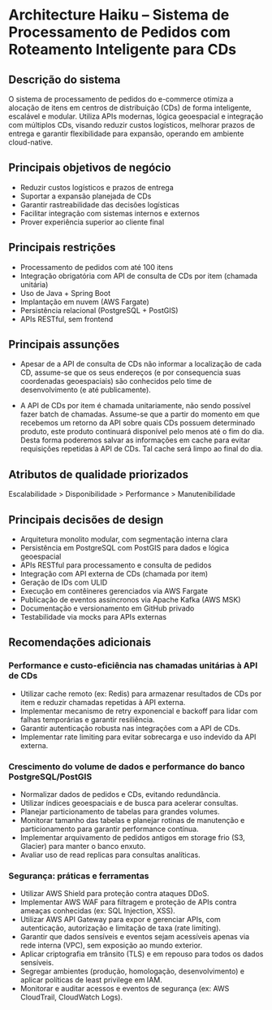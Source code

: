# Architecture Haiku – Sistema de Processamento de Pedidos com Roteamento Inteligente para CDs

## Descrição do sistema

O sistema de processamento de pedidos do e-commerce otimiza a alocação de itens em centros de distribuição (CDs) de forma inteligente, escalável e modular. Utiliza APIs modernas, lógica geoespacial e integração com múltiplos CDs, visando reduzir custos logísticos, melhorar prazos de entrega e garantir flexibilidade para expansão, operando em ambiente cloud-native.

## Principais objetivos de negócio

- Reduzir custos logísticos e prazos de entrega
- Suportar a expansão planejada de CDs
- Garantir rastreabilidade das decisões logísticas
- Facilitar integração com sistemas internos e externos
- Prover experiência superior ao cliente final

## Principais restrições

- Processamento de pedidos com até 100 itens
- Integração obrigatória com API de consulta de CDs por item (chamada unitária)
- Uso de Java + Spring Boot
- Implantação em nuvem (AWS Fargate)
- Persistência relacional (PostgreSQL + PostGIS)
- APIs RESTful, sem frontend

## Principais assunções

- Apesar de a API de consulta de CDs não informar a localização de cada CD, assume-se que os seus endereços (e por consequencia suas coordenadas geoespaciais) são conhecidos pelo time de desenvolvimento (e até publicamente).

- A API de CDs por item é chamada unitariamente, não sendo possível fazer batch de chamadas. Assume-se que a partir do momento em que recebemos um retorno da API sobre quais CDs possuem determinado produto, este produto continuará disponível pelo menos até o fim do dia. Desta forma poderemos salvar as informações em cache para evitar requisições repetidas à API de CDs. Tal cache será limpo ao final do dia.

## Atributos de qualidade priorizados

Escalabilidade > Disponibilidade > Performance > Manutenibilidade

## Principais decisões de design

- Arquitetura monolito modular, com segmentação interna clara
- Persistência em PostgreSQL com PostGIS para dados e lógica geoespacial
- APIs RESTful para processamento e consulta de pedidos
- Integração com API externa de CDs (chamada por item)
- Geração de IDs com ULID
- Execução em contêineres gerenciados via AWS Fargate
- Publicação de eventos assíncronos via Apache Kafka (AWS MSK)
- Documentação e versionamento em GitHub privado
- Testabilidade via mocks para APIs externas

## Recomendações adicionais

### Performance e custo-eficiência nas chamadas unitárias à API de CDs

- Utilizar cache remoto (ex: Redis) para armazenar resultados de CDs por item e reduzir chamadas repetidas à API externa.
- Implementar mecanismo de retry exponencial e backoff para lidar com falhas temporárias e garantir resiliência.
- Garantir autenticação robusta nas integrações com a API de CDs.
- Implementar rate limiting para evitar sobrecarga e uso indevido da API externa.

### Crescimento do volume de dados e performance do banco PostgreSQL/PostGIS

- Normalizar dados de pedidos e CDs, evitando redundância.
- Utilizar índices geoespaciais e de busca para acelerar consultas.
- Planejar particionamento de tabelas para grandes volumes.
- Monitorar tamanho das tabelas e planejar rotinas de manutenção e particionamento para garantir performance contínua.
- Implementar arquivamento de pedidos antigos em storage frio (S3, Glacier) para manter o banco enxuto.
- Avaliar uso de read replicas para consultas analíticas.

### Segurança: práticas e ferramentas

- Utilizar AWS Shield para proteção contra ataques DDoS.
- Implementar AWS WAF para filtragem e proteção de APIs contra ameaças conhecidas (ex: SQL Injection, XSS).
- Utilizar AWS API Gateway para expor e gerenciar APIs, com autenticação, autorização e limitação de taxa (rate limiting).
- Garantir que dados sensíveis e eventos sejam acessíveis apenas via rede interna (VPC), sem exposição ao mundo exterior.
- Aplicar criptografia em trânsito (TLS) e em repouso para todos os dados sensíveis.
- Segregar ambientes (produção, homologação, desenvolvimento) e aplicar políticas de least privilege em IAM.
- Monitorar e auditar acessos e eventos de segurança (ex: AWS CloudTrail, CloudWatch Logs).
